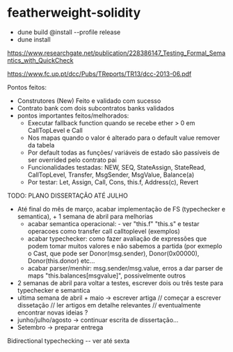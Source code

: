 # featherweight-solidity

* dune build @install --profile release
* dune install


https://www.researchgate.net/publication/228386147_Testing_Formal_Semantics_with_QuickCheck 

https://www.fc.up.pt/dcc/Pubs/TReports/TR13/dcc-2013-06.pdf 

Pontos feitos:

- Construtores (New) Feito e validado com sucesso
- Contrato bank com dois subcontratos banks validados 
 - pontos importantes feitos/melhorados:
    - Executar fallback function quando se recebe ether > 0 em CallTopLevel e Call 
    - Nos mapas quando o valor é alterado para o default value remover da tabela
    - Por default todas as funções/ variáveis de estado são passíveis de ser overrided pelo contrato pai 
    - Funcionalidades testadas: NEW, SEQ, StateAssign, StateRead, CallTopLevel, Transfer, MsgSender, MsgValue, Balance(a)
    - Por testar: Let, Assign, Call, Cons, this.f, Address(c), Revert  


TODO: PLANO DISSERTAÇÃO ATÉ JULHO

- Até final do mês de março, acabar implementação de FS (typechecker e semantica), + 1 semana de abril para melhorias
    - acabar semantica operacional: - ver "this.f" "this.s" e testar operacoes como transfer call calltoplevel (exemplos)
    - acabar typechecker: como fazer avaliação de expressões que podem tomar muitos valores e não sabemos a partida (por exmeplo o Cast, que pode ser Donor(msg.sender), Donor(0x00000), Donor(this.donor) etc...
    - acabar parser/menhir: msg.sender/msg.value, erros a dar parser de maps "this.balances[msgvalue]", possivelmente outros
- 2 semanas de abril para voltar a testes, escrever dois ou três teste para typechecker e semantica
- ultima semana de abril + maio -> escrever artiga // começar a escrever dissetação // ler artigos em detalhe relevantes // eventualmente encontrar novas ideias ? 
- junho/julho/agosto -> continuar escrita de dissertação...
- Setembro -> preparar entrega 

Bidirectional typechecking -- ver até sexta